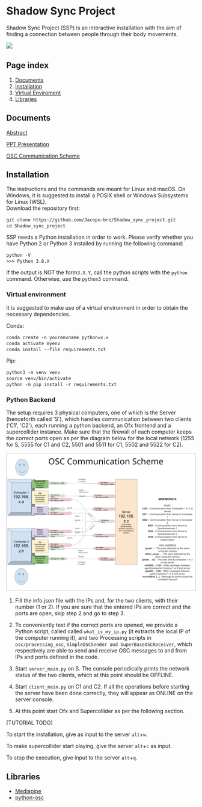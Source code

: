 # Shadow Sync Project

Shadow Sync Project (SSP) is an interactive installation with the aim of finding a connection between people through their body movements.

[![](http://img.youtube.com/vi/WywPZo97_bc/0.jpg)](http://www.youtube.com/watch?v=WywPZo97_bc "")

## Page index
  1. [Documents](#documents)
  2. [Installation](#installation)
  3. [Virtual Enviroment](#virtual-enviroment)
  4. [Libraries](#libraries)

## Documents
[Abstract](https://www.overleaf.com/3486219427fydybqrpkgxq)

[PPT Presentation](https://docs.google.com/presentation/d/1LFyTLhim1t9SbvFDJJ7-GJlO1ojOpn4Hszm1eV8Ltk4/edit?usp=sharing)

[OSC Communication Scheme](https://docs.google.com/drawings/d/1_bteFoAQ-XNcbMFUPh2aHLeAcxxXcW8jXVOBckXudQc/edit?usp=sharing)

## Installation

The instructions and the commands are meant for Linux and macOS. On Windows, it is suggested to install a POSIX shell or Windows Subsystems for Linux (WSL).   
Download the repository first:

```
git clone https://github.com/Jacopo-brz/Shadow_sync_project.git
cd Shadow_sync_project
```

SSP needs a Python installation in order to work. Please verify whether you have Python 2 or Python 3 installed by running the following command:

```
python -V
>>> Python 3.8.X
```

If the output is NOT the form`3.X.Y`, call the python scripts with the `python` command. Otherwise, use the `python3` command.

### Virtual environment

It is suggested to make use of a virtual environment in order to obtain the necessary dependencies.

Conda:
```
conda create -n yourenvname python=x.x
conda activate myenv
conda install --file requirements.txt 
```

Pip:
```
python3 -m venv venv
source venv/bin/activate
python -m pip install -r requirements.txt
```

### Python Backend
The setup requires 3 physical computers, one of which is the Server (henceforth called 'S'), which handles communication between two clients ('C1', 'C2'), each running a python backend, an Ofx frontend and a supercollider instance. Make sure that the firewall of each computer keeps the correct ports open as per the diagram below for the local network (1255 for S, 5555 for C1 and C2, 5501 and 5511 for C1, 5502 and 5522 for C2).

![OSC Communication Scheme](/documentation/osc_communication_scheme.png)

1. Fill the info.json file with the IPs and, for the two clients, with their number (1 or 2). If you are sure that the entered IPs are correct and the ports are open, skip step 2 and go to step 3.

2. To conveniently test if the correct ports are opened, we provide a Python script, called called `what_is_my_ip.py` (it extracts the local IP of the computer running it), and two Processing scripts in `osc/processing_osc`, `SimpleOSCSender and SuperBaseOSCReceiver`, which respectively are able to send and receive OSC messages to and from IPs and ports defined in the code.

3. Start `server_main.py` on S. The console periodically prints the network status of the two clients, which at this point should be OFFLINE.

4. Start `client_main.py` on C1 and C2. If all the operations before starting the server have been done correctly, they will appear as ONLINE on the server console.

5. At this point start Ofx and Supercollider as per the following section.

[TUTORIAL TODO]

To start the installation, give as input to the server `alt`+`w`.

To make supercollider start playing, give the server `alt`+`c` as input.

To stop the execution, give input to the server `alt`+`q`.

## Libraries
- [Mediapipe](https://google.github.io/mediapipe/)
- [python-osc](https://pypi.org/project/python-osc/)
